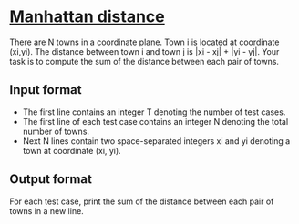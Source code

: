 # [Manhattan distance][link]

There are N towns in a coordinate plane. Town i is located at coordinate (xi,yi). The distance between town i and town j is |xi - xj| + |yi - yj|. Your task is to compute the sum of the distance between each pair of towns.

## Input format

- The first line contains an integer T denoting the number of test cases.
- The first line of each test case contains an integer N denoting the total number of towns.
- Next N lines contain two space-separated integers xi and yi denoting a town at coordinate (xi, yi).

## Output format

For each test case, print the sum of the distance between each pair of towns in a new line.

[link]: https://www.hackerearth.com/practice/algorithms/greedy/basics-of-greedy-algorithms/practice-problems/algorithm/manhattan-2fc15b93/
